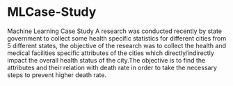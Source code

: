 # MLCase-Study
Machine Learning Case Study
A research was conducted recently by state government to collect some health specific statistics for different cities from 5 different states, the objective of the research was to collect the health and  medical facilities specific attributes of the cities which directly/indirectly impact the overall health status of the city.The objective is to find the attributes and their relation with death rate in order to take the necessary steps to prevent higher death rate.
